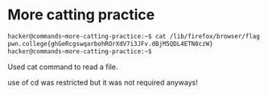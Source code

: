 # More catting practice 

```bash
hacker@commands~more-catting-practice:~$ cat /lib/firefox/browser/flag
pwn.college{ghGeRcgswqarbohROrXdV7i3JFv.dBjM5QDL4ETN0czW}
hacker@commands~more-catting-practice:~$ 

```

Used cat command to read a file.

  use of cd was restricted but it was not required anyways!
